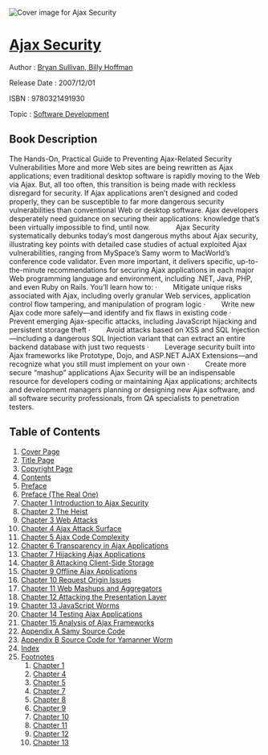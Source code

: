 ![Cover image for Ajax Security](https://imgdetail.ebookreading.net/cover/cover/software_development/EB9780321491930.jpg)

[Ajax Security](https://ebookreading.net/view/book/Ajax+Security-EB9780321491930_1.html "Ajax Security")
====================================================================================================================

Author : [Bryan Sullivan](https://ebookreading.net/search/author/Bryan+Sullivan),[ Billy Hoffman](https://ebookreading.net/search/author/+Billy+Hoffman)

Release Date : 2007/12/01

ISBN : 9780321491930

Topic : [Software Development](https://ebookreading.net/search/category/software-development)

Book Description
-----------------

The Hands-On, Practical Guide to Preventing Ajax-Related Security Vulnerabilities
More and more Web sites are being rewritten as Ajax applications; even traditional desktop software is rapidly moving to the Web via Ajax. But, all too often, this transition is being made with reckless disregard for security. If Ajax applications aren’t designed and coded properly, they can be susceptible to far more dangerous security vulnerabilities than conventional Web or desktop software. Ajax developers desperately need guidance on securing their applications: knowledge that’s been virtually impossible to find, until now.
             Ajax Security systematically debunks today’s most dangerous myths about Ajax security, illustrating key points with detailed case studies of actual exploited Ajax vulnerabilities, ranging from MySpace’s Samy worm to MacWorld’s conference code validator. Even more important, it delivers specific, up-to-the-minute recommendations for securing Ajax applications in each major Web programming language and environment, including .NET, Java, PHP, and even Ruby on Rails. You’ll learn how to:
 ·        Mitigate unique risks associated with Ajax, including overly granular Web services, application control flow tampering, and manipulation of program logic
 ·        Write new Ajax code more safely—and identify and fix flaws in existing code
 ·        Prevent emerging Ajax-specific attacks, including JavaScript hijacking and persistent storage theft
 ·        Avoid attacks based on XSS and SQL Injection—including a dangerous SQL Injection variant that can extract an entire backend database with just two requests
 ·        Leverage security built into Ajax frameworks like Prototype, Dojo, and ASP.NET AJAX Extensions—and recognize what you still must implement on your own
 ·        Create more secure “mashup” applications
Ajax Security will be an indispensable resource for developers coding or maintaining Ajax applications; architects and development managers planning or designing new Ajax software, and all software security professionals, from QA specialists to penetration testers.
              
Table of Contents
-----------------

1. [Cover Page](https://ebookreading.net/view/book/Ajax+Security-EB9780321491930_1.html)
1. [Title Page](https://ebookreading.net/view/book/Ajax+Security-EB9780321491930_4.html)
1. [Copyright Page](https://ebookreading.net/view/book/Ajax+Security-EB9780321491930_5.html)
1. [Contents](https://ebookreading.net/view/book/Ajax+Security-EB9780321491930_7.html)
1. [Preface](https://ebookreading.net/view/book/Ajax+Security-EB9780321491930_8.html#pref02)
1. [Preface (The Real One)](https://ebookreading.net/view/book/Ajax+Security-EB9780321491930_9.html#pref03)
1. [Chapter 1 Introduction to Ajax Security](https://ebookreading.net/view/book/Ajax+Security-EB9780321491930_12.html#ch01)
1. [Chapter 2 The Heist](https://ebookreading.net/view/book/Ajax+Security-EB9780321491930_13.html#ch02)
1. [Chapter 3 Web Attacks](https://ebookreading.net/view/book/Ajax+Security-EB9780321491930_14.html#ch03)
1. [Chapter 4 Ajax Attack Surface](https://ebookreading.net/view/book/Ajax+Security-EB9780321491930_15.html#ch04)
1. [Chapter 5 Ajax Code Complexity](https://ebookreading.net/view/book/Ajax+Security-EB9780321491930_16.html#ch05)
1. [Chapter 6 Transparency in Ajax Applications](https://ebookreading.net/view/book/Ajax+Security-EB9780321491930_17.html#ch06)
1. [Chapter 7 Hijacking Ajax Applications](https://ebookreading.net/view/book/Ajax+Security-EB9780321491930_18.html#ch07)
1. [Chapter 8 Attacking Client-Side Storage](https://ebookreading.net/view/book/Ajax+Security-EB9780321491930_19.html#ch08)
1. [Chapter 9 Offline Ajax Applications](https://ebookreading.net/view/book/Ajax+Security-EB9780321491930_20.html#ch09)
1. [Chapter 10 Request Origin Issues](https://ebookreading.net/view/book/Ajax+Security-EB9780321491930_21.html#ch10)
1. [Chapter 11 Web Mashups and Aggregators](https://ebookreading.net/view/book/Ajax+Security-EB9780321491930_22.html#ch11)
1. [Chapter 12 Attacking the Presentation Layer](https://ebookreading.net/view/book/Ajax+Security-EB9780321491930_23.html#ch12)
1. [Chapter 13 JavaScript Worms](https://ebookreading.net/view/book/Ajax+Security-EB9780321491930_24.html#ch13)
1. [Chapter 14 Testing Ajax Applications](https://ebookreading.net/view/book/Ajax+Security-EB9780321491930_25.html#ch14)
1. [Chapter 15 Analysis of Ajax Frameworks](https://ebookreading.net/view/book/Ajax+Security-EB9780321491930_26.html#ch15)
1. [Appendix A Samy Source Code](https://ebookreading.net/view/book/Ajax+Security-EB9780321491930_27.html#app01)
1. [Appendix B Source Code for Yamanner Worm](https://ebookreading.net/view/book/Ajax+Security-EB9780321491930_28.html#app02)
1. [Index](https://ebookreading.net/view/book/Ajax+Security-EB9780321491930_29.html#index)
1. [Footnotes](https://ebookreading.net/view/book/Ajax+Security-EB9780321491930_30.html#footnote)
    1. [Chapter 1](https://ebookreading.net/view/book/Ajax+Security-EB9780321491930_30.html#ch01fn01)
    1. [Chapter 4](https://ebookreading.net/view/book/Ajax+Security-EB9780321491930_30.html#ch04fn01)
    1. [Chapter 5](https://ebookreading.net/view/book/Ajax+Security-EB9780321491930_30.html#ch05fn01)
    1. [Chapter 7](https://ebookreading.net/view/book/Ajax+Security-EB9780321491930_30.html#ch07fn01)
    1. [Chapter 8](https://ebookreading.net/view/book/Ajax+Security-EB9780321491930_30.html#ch08fn01)
    1. [Chapter 9](https://ebookreading.net/view/book/Ajax+Security-EB9780321491930_30.html#ch09fn01)
    1. [Chapter 10](https://ebookreading.net/view/book/Ajax+Security-EB9780321491930_30.html#ch10fn01)
    1. [Chapter 11](https://ebookreading.net/view/book/Ajax+Security-EB9780321491930_30.html#ch11fn01)
    1. [Chapter 12](https://ebookreading.net/view/book/Ajax+Security-EB9780321491930_30.html#ch12fn01)
    1. [Chapter 13](https://ebookreading.net/view/book/Ajax+Security-EB9780321491930_30.html#ch13fn01)
